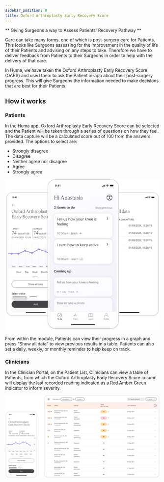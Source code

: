 ```yaml
---
sidebar_position: 8
title: Oxford Arthroplasty Early Recovery Score
---
```


** Giving Surgeons a way to Assess Patients' Recovery Pathway **

Care can take many forms, one of which is post-surgery care for Patients. 
This looks like Surgeons assessing for the improvement in the quality of life of their Patients and advising on any steps to take. Therefore we have to deliver feedback from Patients to their Surgeons in order to help with the delivery of that care.

In Huma, we have taken the Oxford Arthroplasty Early Recovery Score (OARS) and used them to ask the Patient in-app about their post-surgery progress. This will give Surgeons the information needed to make decisions that are best for their Patients. 

## How it works

### Patients

In the Huma app, Oxford Arthroplasty Early Recovery Score can be selected and the Patient will be taken through a series of questions on how they feel. The data capture will be a calculated score out of 100 from the answers provided. The options to select are:
- Strongly disagree
- Disagree
- Neither agree nor disagree
- Agree
- Strongly agree

![Oxford Arthroplasty Early Recovery Score in Huma App](./assets/oars.svg)

From within the module, Patients can view their progress in a graph and press “Show all data” to view previous results in a table. Patients can also set a daily, weekly, or monthly reminder to help keep on track.

### Clinicians

In the Clinician Portal, on the Patient List, Clinicians can view a table of Patients, from which the Oxford Arthroplasty Early Recovery Score column will display the last recorded reading indicated as a Red Amber Green indicator to inform severity.

![Oxford Arthroplasty Early Recovery Score in the Clinician Portal](./assets/cp-oars.svg)